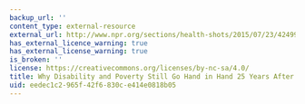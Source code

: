 ```yaml
---
backup_url: ''
content_type: external-resource
external_url: http://www.npr.org/sections/health-shots/2015/07/23/424990474/why-disability-and-poverty-still-go-hand-in-hand-25-years-after-landmark-law
has_external_licence_warning: true
has_external_license_warning: true
is_broken: ''
license: https://creativecommons.org/licenses/by-nc-sa/4.0/
title: Why Disability and Poverty Still Go Hand in Hand 25 Years After Landmark Law
uid: eedec1c2-965f-42f6-830c-e414e0818b05
---
```

